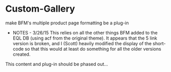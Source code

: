 # Custom-Gallery
make BFM's multiple product page formatting be a plug-in


*  NOTES - 3/26/15
This relies on all the other things BFM added to the EQL DB (using acf from the original theme).
It appears that the 5 link version is broken, and I (Scott) heavily modified the display of the 
short-code so that this would at least do something for all the older versions created.

This content and plug-in should be phased out...
